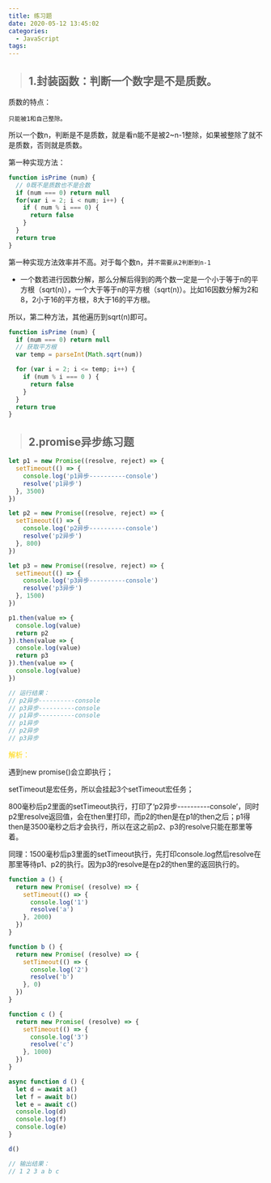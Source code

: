 ```yaml
---
title: 练习题
date: 2020-05-12 13:45:02
categories:
  - JavaScript
tags: 
---
```


> ## 1.封装函数：判断一个数字是不是质数。

质数的特点：

<code>只能被1和自己整除。</code>

所以一个数n，判断是不是质数，就是看n能不是被2~n-1整除，如果被整除了就不是质数，否则就是质数。

第一种实现方法：
```js
function isPrime (num) {
  // 0既不是质数也不是合数
  if (num === 0) return null
  for(var i = 2; i < num; i++) {
    if ( num % i === 0) {
      return false
    }
  }
  return true
}
```

第一种实现方法效率并不高。对于每个数n，并<code>不需要从2判断到n-1</code>

+ 一个数若进行因数分解，那么分解后得到的两个数一定是一个小于等于n的平方根（sqrt(n)），一个大于等于n的平方根（sqrt(n)）。比如16因数分解为2和8，2小于16的平方根，8大于16的平方根。

所以，第二种方法，其他遍历到sqrt(n)即可。
```js
function isPrime (num) {
  if (num === 0) return null
  // 获取平方根
  var temp = parseInt(Math.sqrt(num))

  for (var i = 2; i <= temp; i++) {
    if (num % i === 0 ) {
      return false
    }
  }
  return true
}
```

<!-- more -->

> ## 2.promise异步练习题
```js
let p1 = new Promise((resolve, reject) => {
  setTimeout(() => {
    console.log('p1异步----------console')
    resolve('p1异步')
  }, 3500)
})

let p2 = new Promise((resolve, reject) => {
  setTimeout(() => {
    console.log('p2异步----------console')
    resolve('p2异步')
  }, 800)
})

let p3 = new Promise((resolve, reject) => {
  setTimeout(() => {
    console.log('p3异步----------console')
    resolve('p3异步')
  }, 1500)
})

p1.then(value => {
  console.log(value)
  return p2
}).then(value => {
  console.log(value)
  return p3
}).then(value => {
  console.log(value)
})

// 运行结果：
// p2异步----------console
// p3异步----------console
// p1异步----------console
// p1异步
// p2异步
// p3异步
```
<font color="gold">解析：</font>

遇到new promise()会立即执行；

setTimeout是宏任务，所以会挂起3个setTimeout宏任务；

800毫秒后p2里面的setTimeout执行，打印了‘p2异步----------console’，同时p2里resolve返回值，会在then里打印，而p2的then是在p1的then之后；p1得then是3500毫秒之后才会执行，所以在这之前p2、p3的resolve只能在那里等着。

同理：1500毫秒后p3里面的setTimeout执行，先打印console.log然后resolve在那里等待p1、p2的执行。因为p3的resolve是在p2的then里的返回执行的。

```js
function a () {
  return new Promise( (resolve) => {
    setTimeout(() => {
      console.log('1')
      resolve('a')
    }, 2000)
  })
}

function b () {
  return new Promise( (resolve) => {
    setTimeout(() => {
      console.log('2')
      resolve('b')
    }, 0)
  })
}

function c () {
  return new Promise( (resolve) => {
    setTimeout(() => {
      console.log('3')
      resolve('c')
    }, 1000)
  })
}

async function d () {
  let d = await a()
  let f = await b()
  let e = await c()
  console.log(d)
  console.log(f)
  console.log(e)
}

d()

// 输出结果：
// 1 2 3 a b c
```

